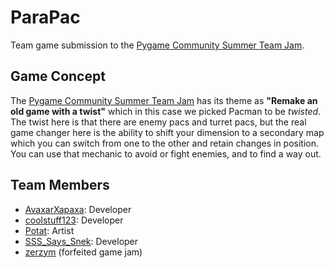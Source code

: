# ParaPac
 Team game submission to the [Pygame Community Summer Team Jam](https://itch.io/jam/pygame-community-summer-team-jam).

## Game Concept
 The [Pygame Community Summer Team Jam](https://itch.io/jam/pygame-community-summer-team-jam) has its theme as **"Remake an  old game with a twist"** which in this case we picked Pacman to be _twisted_. The twist here is that there are enemy pacs and turret pacs, but the real game changer here is the ability to shift your dimension to a secondary map which you can switch from one to the other and retain changes in position. You can use that mechanic to avoid or fight enemies, and to find a way out.

## Team Members
- [AvaxarXapaxa](https://github.com/AvaxarXapaxa): Developer
- [coolstuff123](https://github.com/coolstuff123): Developer
- [Potat](https://www.youtube.com/watch?v=dQw4w9WgXcQ): Artist
- [SSS_Says_Snek](https://github.com/SSS-Says-Snek): Developer
- [zerzym](https://github.com/zerzym) (forfeited game jam)
